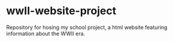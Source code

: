 # wwII-website-project
Repository for hosing my school project, a html website featuring information about the WWII era.
